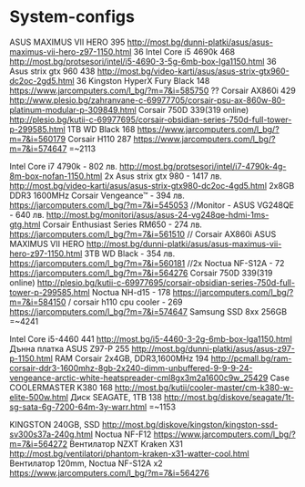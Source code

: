 # System-configs
ASUS MAXIMUS VII HERO 395 http://most.bg/dunni-platki/asus/asus-maximus-vii-hero-z97-1150.html 36
Intel Core i5 4690k 468 http://most.bg/protsesori/intel/i5-4690-3-5g-6mb-box-lga1150.html 36
Asus strix gtx 960 438 http://most.bg/video-karti/asus/asus-strix-gtx960-dc2oc-2gd5.html 36
Kingston HyperX Fury Black 148 https://www.jarcomputers.com/l_bg/?m=7&i=585750 ??
Corsair AX860i 429 http://www.plesio.bg/zahranvane-c-69977705/corsair-psu-ax-860w-80-platinum-modular-p-309849.html
Corsair 750D 339(319 online) http://plesio.bg/kutii-c-69977695/corsair-obsidian-series-750d-full-tower-p-299585.html
1TB WD Black 168 https://www.jarcomputers.com/l_bg/?m=7&i=560179
Corsair H110 287 https://www.jarcomputers.com/l_bg/?m=7&i=574647
=~2113










Intel Core i7 4790k - 802 лв. http://most.bg/protsesori/intel/i7-4790k-4g-8m-box-nofan-1150.html
2x Asus strix gtx 980 - 1417 лв. http://most.bg/video-karti/asus/asus-strix-gtx980-dc2oc-4gd5.html
2x8GB DDR3 1600MHz Corsair Vengeance™ - 394 лв. https://jarcomputers.com/l_bg/?m=7&i=545053
//Monitor - ASUS VG248QE - 640 лв. http://most.bg/monitori/asus/asus-24-vg248qe-hdmi-1ms-gtg.html
Corsair Enthusiast Series RM650 - 274 лв. https://jarcomputers.com/l_bg/?m=7&i=561510 // Corsair AX860i 
ASUS MAXIMUS VII HERO http://most.bg/dunni-platki/asus/asus-maximus-vii-hero-z97-1150.html
3TB WD Black - 354 лв. https://jarcomputers.com/l_bg/?m=7&i=560181
//2x Noctua NF-S12A - 72 https://jarcomputers.com/l_bg/?m=7&i=564276
Corsair 750D 339(319 online) http://plesio.bg/kutii-c-69977695/corsair-obsidian-series-750d-full-tower-p-299585.html
Noctua NH-d15 - 178 https://jarcomputers.com/l_bg/?m=7&i=584150 / corsair h110 cpu cooler - 269 https://jarcomputers.com/l_bg/?m=7&i=574647
Samsung SSD 8xx 256GB
=~4241











Intel Core i5-4460 441 http://most.bg/i5-4460-3-2g-6mb-box-lga1150.html
Дънна платка ASUS Z97-P 255 http://most.bg/dunni-platki/asus/asus-z97-p-1150.html
RAM Corsair 2x4GB, DDR3,1600MHz 194 http://pcmall.bg/ram-corsair-ddr3-1600mhz-8gb-2x240-dimm-unbuffered-9-9-9-24-vengeance-arctic-white-heatspreader-cml8gx3m2a1600c9w_25429
Case COOLERMASTER K380 168 http://most.bg/kutii/cooler-master/cm-k380-w-elite-500w.html
Диск SEAGATE, 1TB 138 http://most.bg/diskove/seagate/1t-sg-sata-6g-7200-64m-3y-warr.html
=~1153



KINGSTON 240GB, SSD http://most.bg/diskove/kingston/kingston-ssd-sv300s37a-240g.html
Noctua NF-F12 https://www.jarcomputers.com/l_bg/?m=7&i=564272
Вентилатор NZXT Kraken X31 http://most.bg/ventilatori/phantom-kraken-x31-watter-cool.html
Вентилатор 120mm, Noctua NF-S12A x2 https://www.jarcomputers.com/l_bg/?m=7&i=564276
